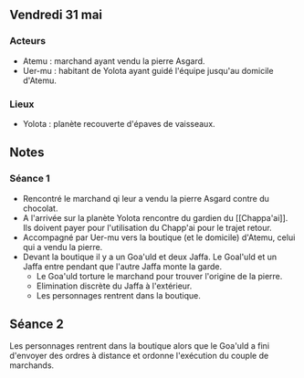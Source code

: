 ## Vendredi 31 mai

### Acteurs
- Atemu : marchand ayant vendu la pierre Asgard.
- Uer-mu : habitant de Yolota ayant guidé l'équipe jusqu'au domicile d'Atemu.
### Lieux

- Yolota : planète recouverte d'épaves de vaisseaux.
## Notes
### Séance 1

- Rencontré le marchand qi leur a vendu la pierre Asgard contre du chocolat.
- A l'arrivée sur la planète Yolota rencontre du gardien du [[Chappa'ai]]. Ils doivent payer pour l'utilisation du Chapp'ai pour le trajet retour.
- Accompagné par Uer-mu vers la boutique (et le domicile) d'Atemu, celui qui a vendu la pierre.
- Devant la boutique il y a un Goa'uld et deux Jaffa. Le Goal'uld et un Jaffa entre pendant que l'autre Jaffa monte la garde.
	- Le Goa'uld torture le marchand pour trouver l'origine de la pierre.
	- Elimination discrète du Jaffa à l'extérieur.
	- Les personnages rentrent dans la boutique.

## Séance 2

Les personnages rentrent dans la boutique alors que le Goa'uld a fini d'envoyer des ordres à distance et ordonne l'exécution du couple de marchands.
